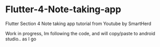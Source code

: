# Flutter-4-Note-taking-app
Flutter Section 4 Note taking app tutorial from Youtube by SmartHerd

Work in progress, Im following the code, and will copy/paste to android studio.. as I go
